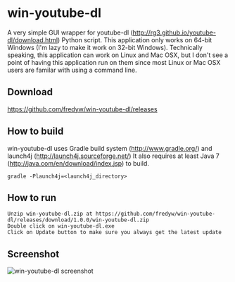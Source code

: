 win-youtube-dl
==============

A very simple GUI wrapper for youtube-dl (http://rg3.github.io/youtube-dl/download.html) Python script.
This application only works on 64-bit Windows (I'm lazy to make it work on 32-bit Windows).
Technically speaking, this application can work on Linux and Mac OSX, but I don't see a point of
having this application run on them since most Linux or Mac OSX users are familar with
using a command line.

Download
--------
https://github.com/fredyw/win-youtube-dl/releases

How to build
------------
win-youtube-dl uses Gradle build system (http://www.gradle.org/) and launch4j (http://launch4j.sourceforge.net/)
It also requires at least Java 7 (http://java.com/en/download/index.jsp) to build.

    gradle -Plaunch4j=<launch4j_directory>

How to run
--------------
    Unzip win-youtube-dl.zip at https://github.com/fredyw/win-youtube-dl/releases/download/1.0.0/win-youtube-dl.zip
    Double click on win-youtube-dl.exe
    Click on Update button to make sure you always get the latest update

Screenshot
----------
![win-youtube-dl screenshot](https://raw.github.com/fredyw/win-youtube-dl/master/win-youtube-dl.png)    
